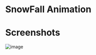# SnowFall Animation


# Screenshots

![image](https://user-images.githubusercontent.com/72864817/171415161-46ea9056-b677-4c2f-bc1b-126fb891d7cc.png)
